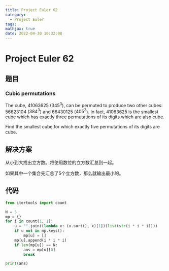 ```yaml
---
title: Project Euler 62
category:
  - Project Euler
tags:
mathjax: true
date: 2022-04-30 10:32:08
---
```


<escape><!-- more --></escape>

# Project Euler 62

## 题目

### Cubic permutations

The cube, $41063625$ ($345^3$), can be permuted to produce two other cubes: $56623104$ ($384^3$) and $66430125$ ($405^3$). In fact, $41063625$ is the smallest cube which has exactly three permutations of its digits which are also cube.

Find the smallest cube for which exactly five permutations of its digits are cube.

## 解决方案

从小到大找出立方数。将使用数位的立方数汇总到一起。

如果其中一个集合先汇总了$5$个立方数，那么就输出最小的。

## 代码

```py
from itertools import count

N = 5
mp = {}
for i in count(1, 1):
    u = "".join((lambda x: (x.sort(), x)[1])(list(str(i * i * i))))
    if u not in mp.keys():
        mp[u] = []
    mp[u].append(i * i * i)
    if len(mp[u]) == N:
        ans = mp[u][0]
        break

print(ans)
```
